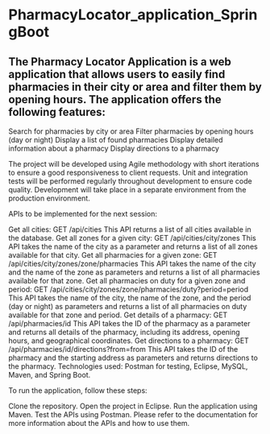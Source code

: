# PharmacyLocator_application_SpringBoot 

## The Pharmacy Locator Application is a web application that allows users to easily find pharmacies in their city or area and filter them by opening hours. The application offers the following features:

Search for pharmacies by city or area
Filter pharmacies by opening hours (day or night)
Display a list of found pharmacies
Display detailed information about a pharmacy
Display directions to a pharmacy

The project will be developed using Agile methodology with short iterations to ensure a good responsiveness to client requests. Unit and integration tests will be performed regularly throughout development to ensure code quality. Development will take place in a separate environment from the production environment.

APIs to be implemented for the next session:

Get all cities:
GET /api/cities
This API returns a list of all cities available in the database.
Get all zones for a given city:
GET /api/cities/city/zones
This API takes the name of the city as a parameter and returns a list of all zones available for that city.
Get all pharmacies for a given zone:
GET /api/cities/city/zones/zone/pharmacies
This API takes the name of the city and the name of the zone as parameters and returns a list of all pharmacies available for that zone.
Get all pharmacies on duty for a given zone and period:
GET /api/cities/city/zones/zone/pharmacies/duty?period=period
This API takes the name of the city, the name of the zone, and the period (day or night) as parameters and returns a list of all pharmacies on duty available for that zone and period.
Get details of a pharmacy:
GET /api/pharmacies/id
This API takes the ID of the pharmacy as a parameter and returns all details of the pharmacy, including its address, opening hours, and geographical coordinates.
Get directions to a pharmacy:
GET /api/pharmacies/id/directions?from=from
This API takes the ID of the pharmacy and the starting address as parameters and returns directions to the pharmacy.
Technologies used: Postman for testing, Eclipse, MySQL, Maven, and Spring Boot.

To run the application, follow these steps:

Clone the repository.
Open the project in Eclipse.
Run the application using Maven.
Test the APIs using Postman.
Please refer to the documentation for more information about the APIs and how to use them.
